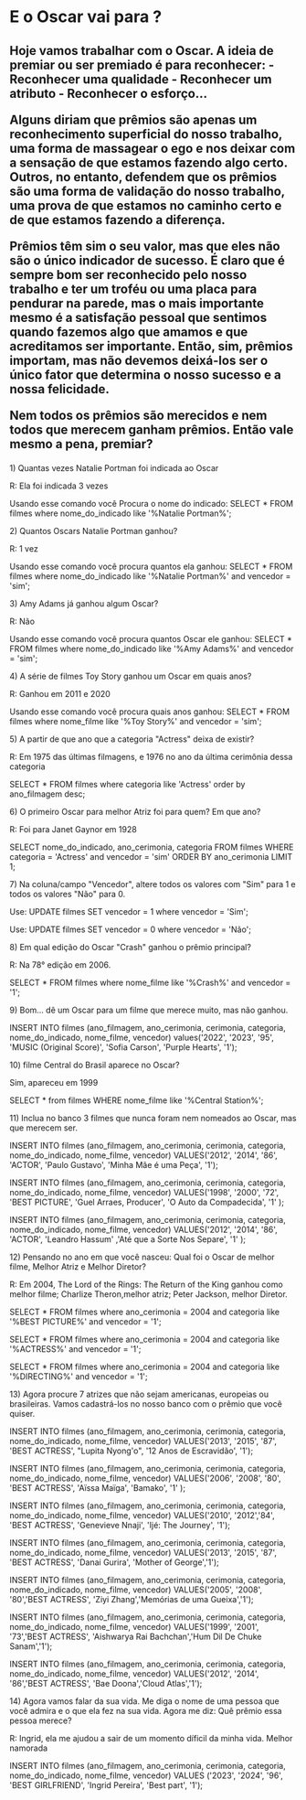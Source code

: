 # E o Oscar vai para ?

<h2>Hoje vamos trabalhar com o Oscar.
A ideia de premiar ou ser premiado é para reconhecer:
- Reconhecer uma qualidade
- Reconhecer um atributo
- Reconhecer o esforço... 

Alguns diriam que prêmios são apenas um reconhecimento superficial do nosso trabalho, uma forma de massagear o ego e nos deixar com a sensação de que estamos fazendo algo certo. Outros, no entanto, defendem que os prêmios são uma forma de validação do nosso trabalho, uma prova de que estamos no caminho certo e de que estamos fazendo a diferença.

Prêmios têm sim o seu valor, mas que eles não são o único indicador de sucesso. É claro que é sempre bom ser reconhecido pelo nosso trabalho e ter um troféu ou uma placa para pendurar na parede, mas o mais importante mesmo é a satisfação pessoal que sentimos quando fazemos algo que amamos e que acreditamos ser importante. Então, sim, prêmios importam, mas não devemos deixá-los ser o único fator que determina o nosso sucesso e a nossa felicidade.

Nem todos os prêmios são merecidos e nem todos que merecem ganham prêmios. 
Então vale mesmo a pena, premiar? </h2>

<p>  1) Quantas vezes Natalie Portman foi indicada ao Oscar</p>
<p> R: Ela foi indicada 3 vezes</p>
<p> Usando esse comando você Procura o nome do indicado: SELECT * FROM filmes where nome_do_indicado like '%Natalie Portman%';</p>

<p> 2) Quantos Oscars Natalie Portman ganhou?</p>
<p> R: 1 vez</p>
<p> Usando esse comando você procura quantos ela ganhou: SELECT * FROM filmes where nome_do_indicado like '%Natalie Portman%' and vencedor = 'sim';</p>

<p> 3) Amy Adams já ganhou algum Oscar?</p>
<p> R: Não</p>
<p> Usando esse comando você procura quantos Oscar ele ganhou: SELECT * FROM filmes where nome_do_indicado like '%Amy Adams%' and vencedor = 'sim';</p>

<p> 4) A série de filmes Toy Story ganhou um Oscar em quais anos?</p>
<p> R: Ganhou em 2011 e 2020</p>
<p> Usando esse comando você procura quais anos ganhou: SELECT * FROM filmes where nome_filme like '%Toy Story%' and vencedor = 'sim';</p>

<p> 5) A partir de que ano que a categoria "Actress" deixa de existir? </p>
<p> R: Em 1975 das últimas filmagens, e 1976 no ano da última cerimônia dessa categoria</p>
<p> SELECT * FROM filmes where categoria like 'Actress' order by ano_filmagem desc;</p>

<p> 6) O primeiro Oscar para melhor Atriz foi para quem? Em que ano?</p>
<p> R: Foi para Janet Gaynor em 1928</p>
<p> SELECT nome_do_indicado, ano_cerimonia, categoria FROM filmes WHERE categoria = 'Actress' and vencedor = 'sim' ORDER BY ano_cerimonia LIMIT 1;</p>

<p> 7) Na coluna/campo "Vencedor", altere todos os valores com "Sim" para 1 e todos os valores "Não" para 0.</p>
<p> Use: UPDATE filmes SET vencedor = 1 where vencedor = 'Sim';</p>
<p> Use: UPDATE filmes SET vencedor = 0 where vencedor = 'Não';</p>

<p> 8) Em qual edição do Oscar "Crash" ganhou o prêmio principal?</p>
<p> R: Na 78° edição em 2006.</p>
<p> SELECT * FROM filmes where nome_filme like '%Crash%' and vencedor = '1';</p>

<p> 9) Bom... dê um Oscar para um filme que merece muito, mas não ganhou.</p>
<p> INSERT INTO filmes (ano_filmagem, ano_cerimonia, cerimonia, categoria, nome_do_indicado, nome_filme, vencedor) values('2022', '2023', '95', 'MUSIC (Original Score)', 'Sofia Carson', 'Purple Hearts', '1');</p>

<p> 10)  filme Central do Brasil aparece no Oscar?</p>
<p> Sim, apareceu em 1999</p>
<p> SELECT * from filmes WHERE nome_filme like '%Central Station%';</p>

<p> 11) Inclua no banco 3 filmes que nunca foram nem nomeados ao Oscar, mas que merecem ser. </p>
<p> INSERT INTO filmes (ano_filmagem, ano_cerimonia, cerimonia, categoria, nome_do_indicado, nome_filme, vencedor) VALUES('2012', '2014', '86', 'ACTOR', 'Paulo Gustavo', 'Minha Mãe é uma Peça', '1');</p>
<p> INSERT INTO filmes (ano_filmagem, ano_cerimonia, cerimonia, categoria, nome_do_indicado, nome_filme, vencedor) VALUES('1998', '2000', '72', 'BEST PICTURE', 'Guel Arraes, Producer', 'O Auto da Compadecida', '1' );</p>
<p> INSERT INTO filmes (ano_filmagem, ano_cerimonia, cerimonia, categoria, nome_do_indicado, nome_filme, vencedor) VALUES('2012', '2014', '86', 'ACTOR', 'Leandro Hassum' ,'Até que a Sorte Nos Separe', '1' );</p>

<p> 12) Pensando no ano em que você nasceu: Qual foi o Oscar de melhor filme, Melhor Atriz e Melhor Diretor?</p>
<p> R: Em 2004, The Lord of the Rings: The Return of the King ganhou como melhor filme; Charlize Theron,melhor atriz; Peter Jackson, melhor Diretor.</p>   
<p> SELECT * FROM filmes where ano_cerimonia = 2004 and categoria like '%BEST PICTURE%' and vencedor = '1';</p>
<p> SELECT * FROM filmes where ano_cerimonia = 2004 and categoria like '%ACTRESS%' and vencedor = '1';</p>
<p> SELECT * FROM filmes where ano_cerimonia = 2004 and categoria like '%DIRECTING%' and vencedor = '1';</p>

<p> 13) Agora procure 7 atrizes que não sejam americanas, europeias ou brasileiras.  Vamos cadastrá-los no nosso banco com o prêmio que você quiser. </p>
<p> INSERT INTO filmes (ano_filmagem, ano_cerimonia, cerimonia, categoria, nome_do_indicado, nome_filme, vencedor) VALUES('2013', '2015', '87', 'BEST ACTRESS', "Lupita Nyong'o", '12 Anos de Escravidão', '1');</p>
<p> INSERT INTO filmes (ano_filmagem, ano_cerimonia, cerimonia, categoria, nome_do_indicado, nome_filme, vencedor) VALUES('2006', '2008', '80', 'BEST ACTRESS', 'Aïssa Maïga', 'Bamako', '1' );</p>
<p> INSERT INTO filmes (ano_filmagem, ano_cerimonia, cerimonia, categoria, nome_do_indicado, nome_filme, vencedor) VALUES('2010', '2012','84', 'BEST ACTRESS', 'Genevieve Nnaji', 'Ijé: The Journey', '1');</p>
<p> INSERT INTO filmes (ano_filmagem, ano_cerimonia, cerimonia, categoria, nome_do_indicado, nome_filme, vencedor) VALUES('2013', '2015', '87', 'BEST ACTRESS', 'Danai Gurira', 'Mother of George','1');</p>
<p> INSERT INTO filmes (ano_filmagem, ano_cerimonia, cerimonia, categoria, nome_do_indicado, nome_filme, vencedor) VALUES('2005', '2008', '80','BEST ACTRESS', 'Ziyi Zhang','Memórias de uma Gueixa','1');</p>
<p> INSERT INTO filmes (ano_filmagem, ano_cerimonia, cerimonia, categoria, nome_do_indicado, nome_filme, vencedor) VALUES('1999', '2001', '73','BEST ACTRESS', 'Aishwarya Rai Bachchan','Hum Dil De Chuke Sanam','1');</p>
<p> INSERT INTO filmes (ano_filmagem, ano_cerimonia, cerimonia, categoria, nome_do_indicado, nome_filme, vencedor) VALUES('2012', '2014', '86','BEST ACTRESS', 'Bae Doona','Cloud Atlas','1');

<p> 14) Agora vamos falar da sua vida. Me diga o nome de uma pessoa que você admira e o que ela fez na sua vida. Agora me diz: Quê prêmio essa pessoa merece? 
<p> R: Ingrid, ela me ajudou a sair de um momento díficil da minha vida. Melhor namorada
<p> INSERT INTO filmes (ano_filmagem, ano_cerimonia, cerimonia, categoria, nome_do_indicado, nome_filme, vencedor) VALUES ('2023', '2024', '96', 'BEST GIRLFRIEND', 'Ingrid Pereira', 'Best part', '1');
